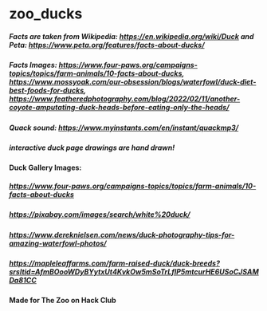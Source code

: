 # zoo_ducks
##### Facts are taken from Wikipedia: https://en.wikipedia.org/wiki/Duck and Peta: https://www.peta.org/features/facts-about-ducks/
##### Facts Images: https://www.four-paws.org/campaigns-topics/topics/farm-animals/10-facts-about-ducks, https://www.mossyoak.com/our-obsession/blogs/waterfowl/duck-diet-best-foods-for-ducks, https://www.featheredphotography.com/blog/2022/02/11/another-coyote-amputating-duck-heads-before-eating-only-the-heads/
##### Quack sound: https://www.myinstants.com/en/instant/quackmp3/
##### interactive duck page drawings are hand drawn!
#### Duck Gallery Images:
##### https://www.four-paws.org/campaigns-topics/topics/farm-animals/10-facts-about-ducks
##### https://pixabay.com/images/search/white%20duck/
##### https://www.dereknielsen.com/news/duck-photography-tips-for-amazing-waterfowl-photos/
##### https://mapleleaffarms.com/farm-raised-duck/duck-breeds?srsltid=AfmBOooWDyBYytxUt4KvkOw5mSoTrLflP5mtcurHE6USoCJSAMDa81CC

#### Made for The Zoo on Hack Club